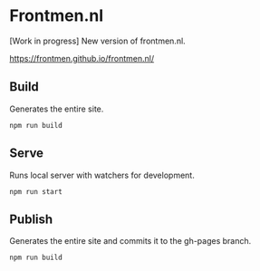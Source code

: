 # Frontmen.nl
[Work in progress]
New version of frontmen.nl.

https://frontmen.github.io/frontmen.nl/

## Build
Generates the entire site.

`npm run build`

## Serve
Runs local server with watchers for development.

`npm run start`

## Publish
Generates the entire site and commits it to the gh-pages branch.

`npm run build`
